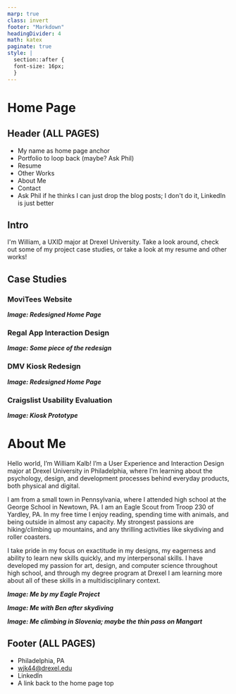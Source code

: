 ```yaml
---
marp: true
class: invert
footer: "Markdown"
headingDivider: 4
math: katex
paginate: true
style: |
  section::after {
  font-size: 16px;
  }
---
```


<!--
_footer: ""
_paginate: skip
-->

# **Home Page**

## Header (ALL PAGES)

- My name as home page anchor
- Portfolio to loop back (maybe? Ask Phil)
- Resume
- Other Works
- About Me
- Contact
- Ask Phil if he thinks I can just drop the blog posts; I don't do it, LinkedIn is just better

## Intro

I'm William, a UXID major at Drexel University. Take a look around, check out some of my project case studies, or take a look at my resume and other works!

## Case Studies

### MoviTees Website

**_Image: Redesigned Home Page_**

### Regal App Interaction Design

**_Image: Some piece of the redesign_**

### DMV Kiosk Redesign

**_Image: Redesigned Home Page_**

### Craigslist Usability Evaluation

**_Image: Kiosk Prototype_**

# **About Me**

Hello world, I’m William Kalb! I’m a User Experience and Interaction Design major at Drexel University in Philadelphia, where I’m learning about the psychology, design, and development processes behind everyday products, both physical and digital.

I am from a small town in Pennsylvania, where I attended high school at the George School in Newtown, PA. I am an Eagle Scout from Troop 230 of Yardley, PA. In my free time I enjoy reading, spending time with animals, and being outside in almost any capacity. My strongest passions are hiking/climbing up mountains, and any thrilling activities like skydiving and roller coasters.

I take pride in my focus on exactitude in my designs, my eagerness and ability to learn new skills quickly, and my interpersonal skills. I have developed my passion for art, design, and computer science throughout high school, and through my degree program at Drexel I am learning more about all of these skills in a multidisciplinary context.

**_Image: Me by my Eagle Project_**

**_Image: Me with Ben after skydiving_**

**_Image: Me climbing in Slovenia; maybe the thin pass on Mangart_**

## Footer (ALL PAGES)

- Philadelphia, PA
- wjk44@drexel.edu
- LinkedIn
- A link back to the home page top

